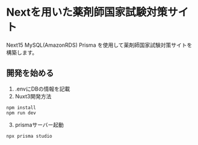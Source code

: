 # Nextを用いた薬剤師国家試験対策サイト
Next15 MySQL(AmazonRDS) Prisma を使用して薬剤師国家試験対策サイトを構築します。

## 開発を始める
1. .envにDBの情報を記載
2. Nuxt3開発方法
```
npm install
npm run dev
```
3. prismaサーバー起動
```
npx prisma studio
```